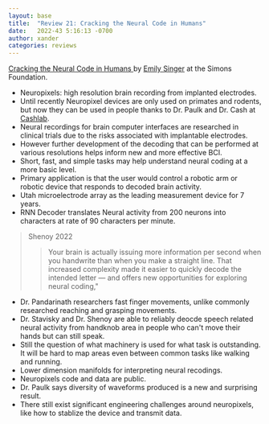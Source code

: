 ```yaml
---
layout: base
title:  "Review 21: Cracking the Neural Code in Humans"
date:   2022-43 5:16:13 -0700
author: xander
categories: reviews
---
```



[Cracking the Neural Code in Humans
](https://www.simonsfoundation.org/2022/03/29/cracking-the-neural-code-in-humans/) by [Emily Singer](https://www.simonsfoundation.org/people/emily-singer/) at the Simons Foundation.


- Neuropixels: high resolution brain recording from implanted electrodes.
- Until recently Neuropixel devices are only used on primates and rodents, but now they can be used in people thanks to Dr. Paulk and Dr. Cash at [Cashlab](https://cashlab.mgh.harvard.edu/people/).
- Neural recordings for brain computer interfaces are researched in clinical trials due to the risks associated with implantable electrodes.
- However further development of the decoding that can be performed at various resolutions helps inform new and more effective BCI.
- Short, fast, and simple tasks may help understand neural coding at a more basic level.
- Primary application is that the user would control a robotic arm or robotic device that responds to decoded brain activity.
- Utah microelectrode array as the leading measurement device for 7 years.
- RNN Decoder translates Neural activity from 200 neurons into characters at rate of 90 characters per minute.

> Shenoy 2022
>> Your brain is actually issuing more information per second when you handwrite than when you make a straight line. That increased complexity made it easier to quickly decode the intended letter — and offers new opportunities for exploring neural coding,"

- Dr. Pandarinath researchers fast finger movements, unlike commonly researched reaching and grasping movements.
- Dr. Stavisky and Dr. Shenoy are able to reliably deocde speech related neural activity from handknob area in people who can't move their hands but can still speak.
- Still the question of what machinery is used for what task is outstanding. It will be hard to map areas even between common tasks like walking and running.
- Lower dimension manifolds for interpreting neural recodings.
- Neuropixels code and data are public.
- Dr. Paulk says diversity of waveforms produced is a new and surprising result.
- There still exist significant engineering challenges around neuropixels, like how to stablize the device and transmit data.
